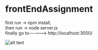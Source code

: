 # frontEndAssignment
first run -> npm install,<br>
then run -> node server.js <br>
finally go to------> http://localhost:3000/

![alt text](https://github.com/mohd-aman/frontEndAssignment/blob/main/Screenshot%20from%202022-04-09%2016-02-22.png)
